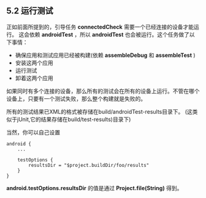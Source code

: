 ## 5.2 运行测试

正如前面所提到的，引导任务 **connectedCheck** 需要一个已经连接的设备才能运行。
这会依赖 **androidTest** ，所以 **androidTest** 也会被运行。这个任务做了以下事情：

* 确保应用和测试应用已经被构建(依赖 **assembleDebug** 和 **assembleTest** )
* 安装这两个应用
* 运行测试
* 卸着这两个应用

如果同时有多个连接的设备，那么所有的测试会在所有的设备上运行。不管在哪个设备上，只要有一个测试失败，那么整个构建就是失败的。

所有的测试结果已XML的格式被存储在build/androidTest-results目录下。
(这类似于jUnit,它的结果存储在build/test-results)目录下)

当然，你可以自己设置

    android {
        ...
    
        testOptions {
            resultsDir = "$project.buildDir/foo/results"
        }
    }
    
**android.testOptions.resultsDir** 的值是通过 **Project.file(String)** 得到。
